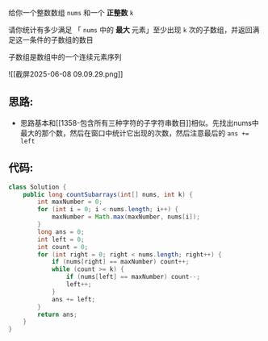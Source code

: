 
给你一个整数数组 `nums` 和一个 **正整数** `k` 

请你统计有多少满足 「 `nums` 中的 **最大** 元素」至少出现 `k` 次的子数组，并返回满足这一条件的子数组的数目

子数组是数组中的一个连续元素序列

![[截屏2025-06-08 09.09.29.png]]

## 思路:

- 思路基本和[[1358-包含所有三种字符的子字符串数目]]相似。先找出nums中最大的那个数，然后在窗口中统计它出现的次数，然后注意最后的 `ans += left`

## 代码:

```java
class Solution {
    public long countSubarrays(int[] nums, int k) {
        int maxNumber = 0;
        for (int i = 0; i < nums.length; i++) {
            maxNumber = Math.max(maxNumber, nums[i]);
        }
        long ans = 0;
        int left = 0;
        int count = 0;
        for (int right = 0; right < nums.length; right++) {
            if (nums[right] == maxNumber) count++;
            while (count >= k) {
                if (nums[left] == maxNumber) count--;
                left++;
            }
            ans += left;
        }
        return ans;
    }
}
```

